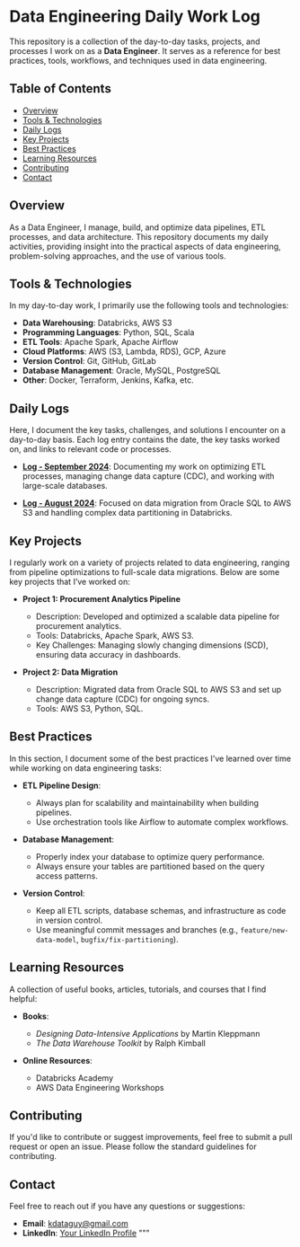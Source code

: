 # Data Engineering Daily Work Log

This repository is a collection of the day-to-day tasks, projects, and processes I work on as a **Data Engineer**. It serves as a reference for best practices, tools, workflows, and techniques used in data engineering.

## Table of Contents

- [Overview](#overview)
- [Tools & Technologies](#tools--technologies)
- [Daily Logs](#daily-logs)
- [Key Projects](#key-projects)
- [Best Practices](#best-practices)
- [Learning Resources](#learning-resources)
- [Contributing](#contributing)
- [Contact](#contact)

## Overview

As a Data Engineer, I manage, build, and optimize data pipelines, ETL processes, and data architecture. This repository documents my daily activities, providing insight into the practical aspects of data engineering, problem-solving approaches, and the use of various tools.

## Tools & Technologies

In my day-to-day work, I primarily use the following tools and technologies:

- **Data Warehousing**: Databricks, AWS S3
- **Programming Languages**: Python, SQL, Scala
- **ETL Tools**: Apache Spark, Apache Airflow
- **Cloud Platforms**: AWS (S3, Lambda, RDS), GCP, Azure
- **Version Control**: Git, GitHub, GitLab
- **Database Management**: Oracle, MySQL, PostgreSQL
- **Other**: Docker, Terraform, Jenkins, Kafka, etc.

## Daily Logs

Here, I document the key tasks, challenges, and solutions I encounter on a day-to-day basis. Each log entry contains the date, the key tasks worked on, and links to relevant code or processes.

- **[Log - September 2024](logs/september-2024.md)**: Documenting my work on optimizing ETL processes, managing change data capture (CDC), and working with large-scale databases.
  
- **[Log - August 2024](logs/august-2024.md)**: Focused on data migration from Oracle SQL to AWS S3 and handling complex data partitioning in Databricks.

## Key Projects

I regularly work on a variety of projects related to data engineering, ranging from pipeline optimizations to full-scale data migrations. Below are some key projects that I’ve worked on:

- **Project 1: Procurement Analytics Pipeline**
  - Description: Developed and optimized a scalable data pipeline for procurement analytics.
  - Tools: Databricks, Apache Spark, AWS S3.
  - Key Challenges: Managing slowly changing dimensions (SCD), ensuring data accuracy in dashboards.

- **Project 2: Data Migration**
  - Description: Migrated data from Oracle SQL to AWS S3 and set up change data capture (CDC) for ongoing syncs.
  - Tools: AWS S3, Python, SQL.

## Best Practices

In this section, I document some of the best practices I've learned over time while working on data engineering tasks:

- **ETL Pipeline Design**:
  - Always plan for scalability and maintainability when building pipelines.
  - Use orchestration tools like Airflow to automate complex workflows.

- **Database Management**:
  - Properly index your database to optimize query performance.
  - Always ensure your tables are partitioned based on the query access patterns.

- **Version Control**:
  - Keep all ETL scripts, database schemas, and infrastructure as code in version control.
  - Use meaningful commit messages and branches (e.g., `feature/new-data-model`, `bugfix/fix-partitioning`).

## Learning Resources

A collection of useful books, articles, tutorials, and courses that I find helpful:

- **Books**:
  - *Designing Data-Intensive Applications* by Martin Kleppmann
  - *The Data Warehouse Toolkit* by Ralph Kimball

- **Online Resources**:
  - Databricks Academy
  - AWS Data Engineering Workshops

## Contributing

If you'd like to contribute or suggest improvements, feel free to submit a pull request or open an issue. Please follow the standard guidelines for contributing.

## Contact

Feel free to reach out if you have any questions or suggestions:

- **Email**: kdataguy@gmail.com
- **LinkedIn**: [Your LinkedIn Profile](https://www.linkedin.com/in/kenneth-aiello-phd/)
"""


